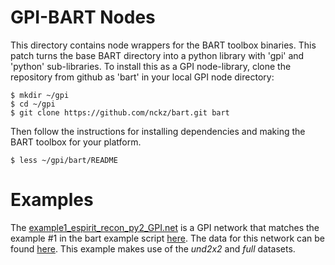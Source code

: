 # GPI-BART Nodes
This directory contains node wrappers for the BART toolbox binaries. This patch
turns the base BART directory into a python library with 'gpi' and 'python'
sub-libraries.  To install this as a GPI node-library, clone the repository
from github as 'bart' in your local GPI node directory:

    $ mkdir ~/gpi
    $ cd ~/gpi
    $ git clone https://github.com/nckz/bart.git bart

Then follow the instructions for installing dependencies and making the BART
toolbox for your platform.

    $ less ~/gpi/bart/README

# Examples
The [example1_espirit_recon_py2_GPI.net](https://github.com/nckz/bart/blob/master/gpi/example1_espirit_recon_py2_GPI.net) is a GPI network that matches the example #1 in the bart example script [here](http://mikgroup.github.io/bart/examples.html).
The data for this network can be found [here](https://github.com/mikgroup/espirit-matlab-examples/tree/master/data).
This example makes use of the *und2x2* and *full* datasets.
